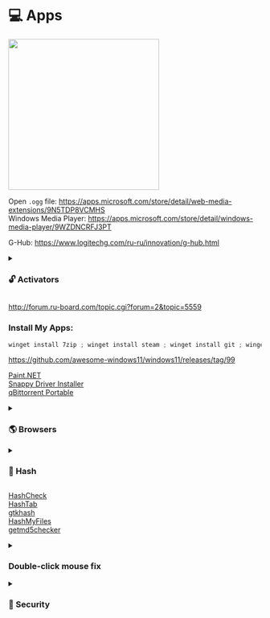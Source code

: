 # 💻 Apps

<a href="https://www.sordum.org/13075/url-disabler-v1-1"><img src="https://www.sordum.org/wp-content/uploads/2020/10/url_disabler_block_url.png" width="300"></a>

Open `.ogg` file: https://apps.microsoft.com/store/detail/web-media-extensions/9N5TDP8VCMHS
<br>
Windows Media Player: https://apps.microsoft.com/store/detail/windows-media-player/9WZDNCRFJ3PT

G-Hub: https://www.logitechg.com/ru-ru/innovation/g-hub.html

<details><summary><h3>🔓 Activators</h3></summary>
  
### <a target="_blank" href="https://github.com/awesome-windows11/windows11/releases/tag/99">🔓 Activator by Ratiborus</a>
В AAct все операции с активацией, с лицензиями, выполняются с помощью стандартных скриптов slmgr.vbs и ospp.vbs, уж их то даже самый ненормальный антивирусник не заподозрит в "троянстве".

<details>
<summary> В чём отличие KMSAuto Net 2016 1.5.0 и Portable AAct?</summary>
Принципиальное отличие этих двух программ в том, что у первой для работы программы требуется .NET Framework 4.5 , а вот для второй НЕ требуется .NET Framework, работает на Windows XP - 10.
<br><br>
С другой стороны KMSAuto Net имеет намного больше возможностей по настройке процесса активации, чем AAct и иногда позволяет решить проблемы с KMS-активацией там, где AAct не справляется. Или, если использовать автомобильную терминологию, первая программа является высокоэффективной ручной коробкой передач, позволяющей опытному водителю использовать ее возможности по максимуму, в то время как вторая программа является "автоматом", более подходящим для новичков и домохозяек.
</details>
</details>

http://forum.ru-board.com/topic.cgi?forum=2&topic=5559

### Install My Apps:
```powershell
winget install 7zip ; winget install steam ; winget install git ; winget install Terminal
```
https://github.com/awesome-windows11/windows11/releases/tag/99

[Paint.NET](https://www.dotpdn.com/downloads/pdn.html)
<br>
[Snappy Driver Installer](https://sdi-tool.org/download/)
<br>
[qBittorrent Portable](https://portableapps.com/apps/internet/qbittorrent_portable)

<details><summary><h3>🌎 Browsers</h3></summary>
 
  All information: https://github.com/awesome-windows11/chrome
  
</details>

<details><summary><h3>💾 Hash</h3></summary>
Hash files are commonly used as a method of verifying file size. This process is called check-sum verification. When a file is sent over a network, it must be broken into small pieces and reassembled after it reaches its destination. In this situation the hash number represents the size of the data in a file. The hash can then be used as a tool for validating the entire file was successfully transmitted over the network.

Hashes cannot be reversed, so simply knowing the result of a file’s hash from a hashing algorithm does not allow you to reconstruct the file’s contents. What it does allow you to do, however, is determine whether two files are identical or not without knowing anything about their contents.

For this reason, the idea that the result is unique is fundamental to the whole concept of hashes. If two different files could produce the same digest, we would have a “collision”, and we would not be able to use the hash as a reliable identifier for that file.

The possibility of producing a collision is small, but not unheard of, and is the reason why more secure algorithms like SHA-2 have replaced SHA-1 and MD5.

An integrity hash (e.g. CRC32), sometimes called a "redundancy hash", has the properties necessary to provide a fairly good indication of accidental corruption of a file. These hashes will generally produce a different hash when a bit is changed, but will not withstand someone purposefully trying to generate a collision. For example, the strings "Maria has nine red beds." and "Steven has fifteen white tables." are different but generate the same CRC32 hash of 0ECB65F5. The general requirements for integrity hashes are as follows:

A cryptographic hash such as MD5, SHA1, SHA256, or Keccak, has many more requirements. These hashes are designed to be highly resistant against attempts to discover any information about the original input data, or collisions in the hash function.
</details>

[HashCheck](https://github.com/gurnec/HashCheck)
<br>
[HashTab](https://hashtab.ru)
<br>
[gtkhash](https://github.com/tristanheaven/gtkhash)
<br>
[HashMyFiles](https://www.nirsoft.net/utils/hash_my_files.html)
<br>
[getmd5checker](http://getmd5checker.com)

<details><summary><h3>Double-click mouse fix</h3></summary>
  
# Проверка
https://alexbruni.ru/checkmouse

https://codepen.io/blink172/pen/vERyxK

# Исправить
https://www.clickfix.cf

https://www.softpedia.com/get/System/System-Miscellaneous/Left-Mouse-Button-Fix.shtml
</details>

<details><summary><h3>🔐 Security</h3></summary>
 
 ### [<img width=20px src="https://cdni.comss.net/logo/sandboxie_icon.png"></img> Sandboxie](https://github.com/sandboxie-plus/Sandboxie)
 Is a sandbox-based isolation software for 32-bit and 64-bit Windows NT-based operating systems. It creates a sandbox-like isolated operating environment in which applications can be run or installed without permanently modifying local & mapped drives or the windows registry. An isolated virtual environment allows controlled testing of untrusted programs and web surfing.
  
</details>
